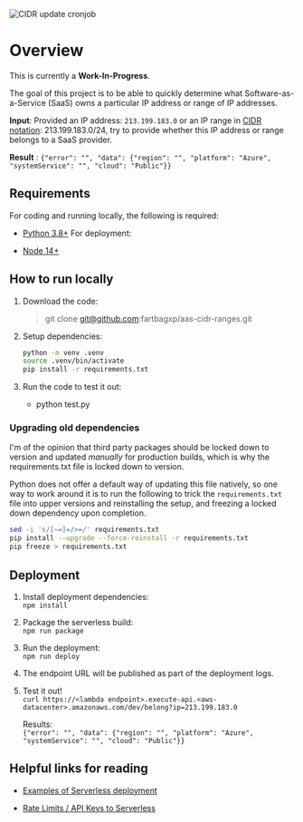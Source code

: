 ![CIDR update cronjob](https://github.com/fartbagxp/aas-cidr-ranges/workflows/CIDR%20update%20cronjob/badge.svg?branch=master)

# Overview

This is currently a **Work-In-Progress**.

The goal of this project is to be able to quickly determine what Software-as-a-Service (SaaS) owns a particular IP address or range of IP addresses.

**Input**: Provided an IP address: `213.199.183.0` or an IP range in [CIDR notation](https://en.wikipedia.org/wiki/Classless_Inter-Domain_Routing): 213.199.183.0/24, try to provide whether this IP address or range belongs to a SaaS provider.

**Result** : `{"error": "", "data": {"region": "", "platform": "Azure", "systemService": "", "cloud": "Public"}}`

## Requirements

For coding and running locally, the following is required:

- [Python 3.8+](https://www.python.org/downloads/)
  For deployment:

- [Node 14+](https://nodejs.org/en/)

## How to run locally

1. Download the code:
   > git clone git@github.com:fartbagxp/aas-cidr-ranges.git
1. Setup dependencies:

   ```bash
   python -m venv .venv
   source .venv/bin/activate
   pip install -r requirements.txt
   ```

1. Run the code to test it out:
   - python test.py

### Upgrading old dependencies

I'm of the opinion that third party packages should be locked down to version and updated _manually_ for production builds, which is why the requirements.txt file is locked down to version.

Python does not offer a default way of updating this file natively, so one way to work around it is to run the following to trick the `requirements.txt` file into upper versions and reinstalling the setup, and freezing a locked down dependency upon completion.

```bash
sed -i 's/[~=]=/>=/' requirements.txt
pip install --upgrade --force-reinstall -r requirements.txt
pip freeze > requirements.txt
```

## Deployment

1. Install deployment dependencies:  
   `npm install`
1. Package the serverless build:  
   `npm run package`
1. Run the deployment:  
   `npm run deploy`
1. The endpoint URL will be published as part of the deployment logs.
1. Test it out!  
   `curl https://<lambda endpoint>.execute-api.<aws-datacenter>.amazonaws.com/dev/belong?ip=213.199.183.0`

   Results:  
   `{"error": "", "data": {"region": "", "platform": "Azure", "systemService": "", "cloud": "Public"}}`

## Helpful links for reading

- [Examples of Serverless deployment](https://github.com/serverless/examples)

- [Rate Limits / API Keys to Serverless](https://www.serverless.com/framework/docs/providers/aws/events/apigateway/)
